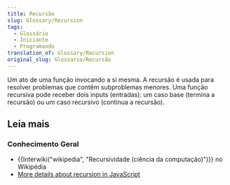 ```yaml
---
title: Recursão
slug: Glossary/Recursion
tags:
  - Glossário
  - Iniciante
  - Programando
translation_of: Glossary/Recursion
original_slug: Glossario/Recursão
---
```

Um ato de uma função invocando a si mesma. A recursão é usada para resolver problemas que contêm subproblemas menores. Uma função recursiva pode receber dois inputs (entradas): um caso base (termina a recursão) ou um caso recursivo (continua a recursão).

## Leia mais

### Conhecimento Geral

- {{Interwiki("wikipedia", "Recursividade (ciência da computação)")}} no Wikipédia
- [More details about recursion in JavaScript](/pt-BR/docs/Web/JavaScript/Guide/Functions#Recursion)
